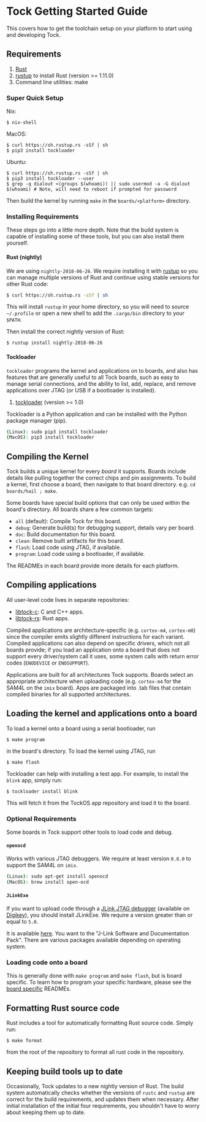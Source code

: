 Tock Getting Started Guide
==========================

This covers how to get the toolchain setup on your platform to start using and
developing Tock.

## Requirements

1. [Rust](http://www.rust-lang.org/)
2. [rustup](https://rustup.rs/) to install Rust (version >= 1.11.0)
3. Command line utilities: make

### Super Quick Setup

Nix:
```
$ nix-shell
```

MacOS:
```
$ curl https://sh.rustup.rs -sSf | sh
$ pip3 install tockloader
```

Ubuntu:
```
$ curl https://sh.rustup.rs -sSf | sh
$ pip3 install tockloader --user
$ grep -q dialout <(groups $(whoami)) || sudo usermod -a -G dialout $(whoami) # Note, will need to reboot if prompted for password
```

Then build the kernel by running `make` in the `boards/<platform>` directory.

### Installing Requirements

These steps go into a little more depth. Note that the build system is capable
of installing some of these tools, but you can also install them yourself.

#### Rust (nightly)

We are using `nightly-2018-06-26`. We require
installing it with [rustup](http://www.rustup.rs) so you can manage multiple
versions of Rust and continue using stable versions for other Rust code:

```bash
$ curl https://sh.rustup.rs -sSf | sh
```

This will install `rustup` in your home directory, so you will need to
source `~/.profile` or open a new shell to add the `.cargo/bin` directory
to your `$PATH`.

Then install the correct nightly version of Rust:

```bash
$ rustup install nightly-2018-06-26
```

#### Tockloader

`tockloader` programs the kernel and applications on to boards, and also has
features that are generally useful to all Tock boards, such as easy to manage
serial connections, and the ability to list, add, replace, and remove
applications over JTAG (or USB if a bootloader is installed).

1. [tockloader](https://github.com/tock/tockloader) (version >= 1.0)

Tockloader is a Python application and can be installed with the Python
package manager (pip).

```bash
(Linux): sudo pip3 install tockloader
(MacOS): pip3 install tockloader
```

## Compiling the Kernel

Tock builds a unique kernel for every _board_ it supports. Boards include
details like pulling together the correct chips and pin assignments. To
build a kernel, first choose a board, then navigate to that board directory.
e.g. `cd boards/hail ; make`.

Some boards have special build options that can only be used within the board's
directory.  All boards share a few common targets:

  - `all` (default): Compile Tock for this board.
  - `debug`: Generate build(s) for debugging support, details vary per board.
  - `doc`: Build documentation for this board.
  - `clean`: Remove built artifacts for this board.
  - `flash`: Load code using JTAG, if available.
  - `program`: Load code using a bootloader, if available.

The READMEs in each board provide more details for each platform.

## Compiling applications

All user-level code lives in separate repositories:

- [libtock-c](https://github.com/tock/libtock-c): C and C++ apps.
- [libtock-rs](https://github.com/tock/libtock-rs): Rust apps.

Compiled applications are architecture-specific (e.g. `cortex-m4`,
`cortex-m0`) since the compiler emits slightly different instructions
for each variant. Compiled applications can also depend on specific
drivers, which not all boards provide; if you load an application onto
a board that does not support every driver/system call it uses, some
system calls with return error codes (`ENODEVICE` or `ENOSUPPORT`).

Applications are built for all architectures Tock supports. Boards select an
appropriate architecture when uploading code (e.g. `cortex-m4` for the SAM4L on
the `imix` board). Apps are packaged into .tab files that contain compiled
binaries for all supported architectures.

## Loading the kernel and applications onto a board

To load a kernel onto a board using a serial bootloader, run

    $ make program

in the board's directory. To load the kernel using JTAG, run

    $ make flash

Tockloader can help with installing a test app. For example, to install
the `blink` app, simply run:

    $ tockloader install blink

This will fetch it from the TockOS app repository and load it to the board.

### Optional Requirements

Some boards in Tock support other tools to load code and debug.

#### `openocd`

Works with various JTAG debuggers. We require at least version `0.8.0` to
support the SAM4L on `imix`.

```bash
(Linux): sudo apt-get install openocd
(MacOS): brew install open-ocd
```

#### `JLinkExe`

If you want to upload code through a [JLink JTAG
debugger](https://www.segger.com/j-link-edu.html) (available on
[Digikey](https://www.digikey.com/product-detail/en/segger-microcontroller-systems/8.08.90-J-LINK-EDU/899-1008-ND/2263130)), you should install JLinkExe. We require a version greater than or equal to `5.0`.

It is available [here](https://www.segger.com/downloads/jlink). You want to the
"J-Link Software and Documentation Pack". There are various packages available
depending on operating system.

### Loading code onto a board

This is generally done with `make program` and `make flash`, but is board
specific. To learn how to program your specific hardware, please see
the [board specific](../boards/README.md) READMEs.


## Formatting Rust source code

Rust includes a tool for automatically formatting Rust source
code. Simply run:

    $ make format

from the root of the repository to format all rust code in the repository.

## Keeping build tools up to date

Occasionally, Tock updates to a new nightly version of Rust. The build system
automatically checks whether the versions of `rustc` and `rustup` are correct
for the build requirements, and updates them when necessary. After initial
installation of the initial four requirements, you shouldn't have to worry
about keeping them up to date.
